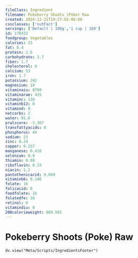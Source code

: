 ```yaml
---
fileClass: Ingredient
filename: Pokeberry Shoots (Poke) Raw
created: 2024-12-21T19:27:02-06:00
cssclasses: ['nutFact']
servings: ['Default | 100g','1 cup | 160']
id: 170432
foodgroup: Vegetables
calories: 23
fat: 0.4
protein: 2.6
carbohydrate: 3.7
fiber: 1.7
cholesterol: 0
calcium: 53
iron: 1.7
potassium: 242
magnesium: 18
vitaminaiu: 8700
vitaminarae: 435
vitaminc: 136
vitaminb12: 0
vitamind: 0
netcarbs: 2
water: 91.6
pralscore: -3.367
transfattyacids: 0
phosphorus: 44
sodium: 23
zinc: 0.24
copper: 0.157
manganese: 0.418
selenium: 0.9
thiamin: 0.08
riboflavin: 0.33
niacin: 1.2
pantothenicacid: 0.049
vitaminb6: 0.146
folate: 16
folicacid: 0
foodfolate: 16
folatedfe: 16
retinol: 0
vitamindiu: 0
200calorieweight: 869.565
---
```


# Pokeberry Shoots (Poke) Raw

```dataviewjs
dv.view("Meta/Scripts/IngredientsFooter")
```